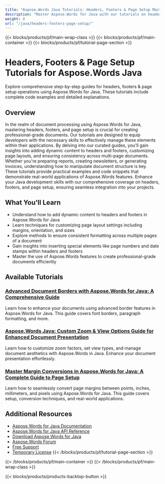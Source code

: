 ```yaml
---
title: "Aspose.Words Java Tutorials: Headers, Footers & Page Setup Mastery"
description: "Master Aspose.Words for Java with our tutorials on headers, footers, and page setup. Boost your document manipulation skills with step-by-step guidance."
weight: 8
url: "/java/headers-footers-page-setup/"
---
```


{{< blocks/products/pf/main-wrap-class >}}
{{< blocks/products/pf/main-container >}}
{{< blocks/products/pf/tutorial-page-section >}}

# Headers, Footers & Page Setup Tutorials for Aspose.Words Java

Explore comprehensive step-by-step guides for headers, footers & page setup operations using Aspose.Words for Java. These tutorials include complete code examples and detailed explanations.

## Overview

In the realm of document processing using Aspose.Words for Java, mastering headers, footers, and page setup is crucial for creating professional-grade documents. Our tutorials are designed to equip developers with the necessary skills to effectively manage these elements within their applications. By delving into our curated guides, you'll gain insights into adding dynamic content to headers and footers, customizing page layouts, and ensuring consistency across multi-page documents. Whether you're preparing reports, creating newsletters, or generating invoices, understanding how to manipulate document structure is key. These tutorials provide practical examples and code snippets that demonstrate real-world applications of Aspose.Words features. Enhance your Java development skills with our comprehensive coverage on headers, footers, and page setup, ensuring seamless integration into your projects.

## What You'll Learn

- Understand how to add dynamic content to headers and footers in Aspose.Words for Java
- Learn techniques for customizing page layout settings including margins, orientation, and sizes
- Explore methods to ensure consistent formatting across multiple pages of a document
- Gain insights into inserting special elements like page numbers and date stamps within headers and footers
- Master the use of Aspose.Words features to create professional-grade documents efficiently

## Available Tutorials

### [Advanced Document Borders with Aspose.Words for Java&#58; A Comprehensive Guide](./advanced-document-borders-aspose-words-java/)
Learn how to enhance your documents using advanced border features in Aspose.Words for Java. This guide covers font borders, paragraph formatting, and more.

### [Aspose.Words Java&#58; Custom Zoom & View Options Guide for Enhanced Document Presentation](./aspose-words-java-custom-zoom-options/)
Learn how to customize zoom factors, set view types, and manage document aesthetics with Aspose.Words in Java. Enhance your document presentation effortlessly.

### [Master Margin Conversions in Aspose.Words for Java&#58; A Complete Guide to Page Setup](./master-margin-conversions-aspose-words-java/)
Learn how to seamlessly convert page margins between points, inches, millimeters, and pixels using Aspose.Words for Java. This guide covers setup, conversion techniques, and real-world applications.

## Additional Resources

- [Aspose.Words for Java Documentation](https://reference.aspose.com/words/java/)
- [Aspose.Words for Java API Reference](https://reference.aspose.com/words/java/)
- [Download Aspose.Words for Java](https://releases.aspose.com/words/java/)
- [Aspose.Words Forum](https://forum.aspose.com/c/words/8)
- [Free Support](https://forum.aspose.com/)
- [Temporary License](https://purchase.aspose.com/temporary-license/)
{{< /blocks/products/pf/tutorial-page-section >}}

{{< /blocks/products/pf/main-container >}}
{{< /blocks/products/pf/main-wrap-class >}}

{{< blocks/products/products-backtop-button >}}
